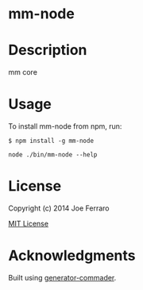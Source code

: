 mm-node
=============

# Description

mm core

# Usage

To install mm-node from npm, run:

```
$ npm install -g mm-node
```

```node ./bin/mm-node --help```

# License

Copyright (c) 2014 Joe Ferraro

[MIT License](http://en.wikipedia.org/wiki/MIT_License)

# Acknowledgments

Built using [generator-commader](https://github.com/Hypercubed/generator-commander).
